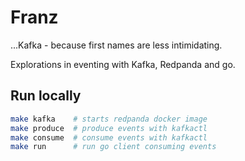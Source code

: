 # Franz

...Kafka - because first names are less intimidating.

Explorations in eventing with Kafka, Redpanda and go.

## Run locally

```sh
make kafka    # starts redpanda docker image
make produce  # produce events with kafkactl
make consume  # consume events with kafkactl
make run      # run go client consuming events
```
